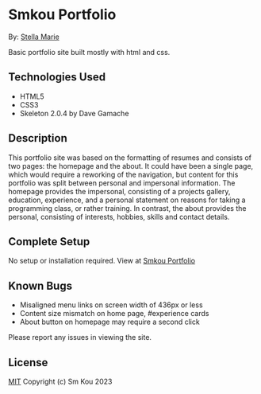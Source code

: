 # Smkou Portfolio

By: [Stella Marie](https://github.com/SmKou)

Basic portfolio site built mostly with html and css.

## Technologies Used

- HTML5
- CSS3
- Skeleton 2.0.4 by Dave Gamache

## Description

This portfolio site was based on the formatting of resumes and consists of two pages: the homepage and the about. It could have been a single page, which would require a reworking of the navigation, but content for this portfolio was split between personal and impersonal information. The homepage provides the impersonal, consisting of a projects gallery, education, experience, and a personal statement on reasons for taking a programming class, or rather training. In contrast, the about provides the personal, consisting of interests, hobbies, skills and contact details.

## Complete Setup

No setup or installation required. View at [Smkou Portfolio]()

## Known Bugs

- Misaligned menu links on screen width of 436px or less
- Content size mismatch on home page, #experience cards
- About button on homepage may require a second click

Please report any issues in viewing the site.

## License

[MIT](https://choosealicense.com/licenses/mit/) Copyright (c) Sm Kou 2023
